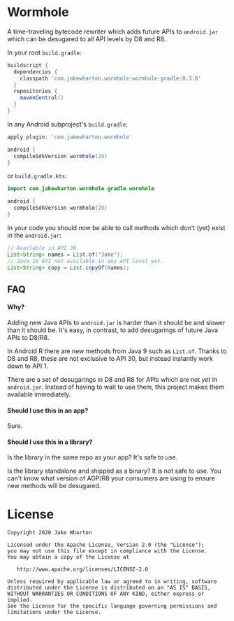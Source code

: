 Wormhole
========

A time-traveling bytecode rewriter which adds future APIs to `android.jar` which can be desugared
to all API levels by D8 and R8.

In your root `build.gradle`:
```groovy
buildscript {
  dependencies {
    classpath 'com.jakewharton.wormhole:wormhole-gradle:0.3.0'
  }
  repositories {
    mavenCentral()
  }
}
```

In any Android subproject's `build.gradle`:
```groovy
apply plugin: 'com.jakewharton.wormhole'

android {
  compileSdkVersion wormhole(29)
}
```
or `build.gradle.kts`:
```kotlin
import com.jakewharton.wormhole.gradle.wormhole

android {
  compileSdkVersion wormhole(29)
}
```

In your code you should now be able to call methods which don't (yet) exist in the `android.jar`:
```java
// Available in API 30.
List<String> names = List.of("Jake");
// Java 10 API not available in any API level yet.
List<String> copy = List.copyOf(names);
```


FAQ
---

#### Why?

Adding new Java APIs to `android.jar` is harder than it should be and slower than it should be.
It's easy, in contrast, to add desugarings of future Java APIs to D8/R8.

In Android R there are new methods from Java 9 such as `List.of`. Thanks to D8 and R8, these are not
exclusive to API 30, but instead instantly work down to API 1.

There are a set of desugarings in D8 and R8 for APIs which are not _yet_ in `android.jar`. Instead
of having to wait to use them, this project makes them available immediately.

#### Should I use this in an app?

Sure.

#### Should I use this in a library?

Is the library in the same repo as your app? It's safe to use.

Is the library standalone and shipped as a binary? It is not safe to use.
You can't know what version of AGP/R8 your consumers are using to ensure new methods will be desugared.


License
=======

    Copyright 2020 Jake Wharton

    Licensed under the Apache License, Version 2.0 (the "License");
    you may not use this file except in compliance with the License.
    You may obtain a copy of the License at

       http://www.apache.org/licenses/LICENSE-2.0

    Unless required by applicable law or agreed to in writing, software
    distributed under the License is distributed on an "AS IS" BASIS,
    WITHOUT WARRANTIES OR CONDITIONS OF ANY KIND, either express or implied.
    See the License for the specific language governing permissions and
    limitations under the License.
